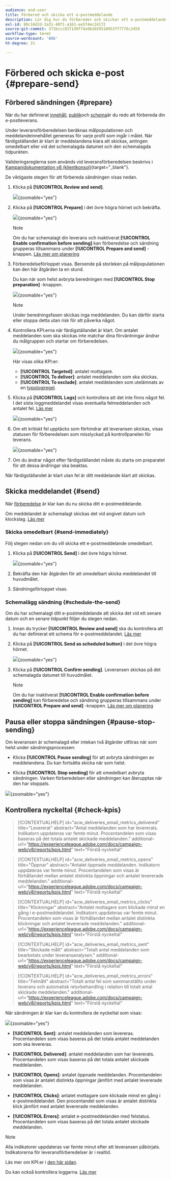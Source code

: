 ```yaml
---
audience: end-user
title: Förbered och skicka ett e-postmeddelande
description: Lär dig hur du förbereder och skickar ett e-postmeddelande med webbgränssnittet i Campaign
exl-id: 80c16d2d-2a31-48f1-a161-ee574ec24172
source-git-commit: 371bccc8371d9ff4a9b1659510953ff7776c2459
workflow-type: tm+mt
source-wordcount: '866'
ht-degree: 1%

---
```



# Förbered och skicka e-post {#prepare-send}

## Förbered sändningen {#prepare}

När du har definierat [innehåll](../email/edit-content.md), [publik](../audience/add-audience.md)och [schema](../msg/gs-messages.md#schedule-the-delivery-sending-gs-schedule)är du redo att förbereda din e-postleverans.

Under leveransförberedelsen beräknas målpopulationen och meddelandeinnehållet genereras för varje profil som ingår i målet. När färdigställandet är klart är meddelandena klara att skickas, antingen omedelbart eller vid det schemalagda datumet och den schemalagda tidpunkten.

Valideringsreglerna som används vid leveransförberedelsen beskrivs i [Kampanjdokumentation v8 (klientkonsol)](https://experienceleague.adobe.com/docs/campaign/campaign-v8/campaigns/send/validate/delivery-analysis.html){target="_blank"}.

De viktigaste stegen för att förbereda sändningen visas nedan.

1. Klicka på **[!UICONTROL Review and send]**.

   ![](assets/email-review-and-send.png){zoomable=&quot;yes&quot;}


1. Klicka på **[!UICONTROL Prepare]** i det övre högra hörnet och bekräfta.

   ![](assets/email-prepare.png){zoomable=&quot;yes&quot;}

   >[!NOTE]
   >
   >Om du har schemalagt din leverans och inaktiverat **[!UICONTROL Enable confirmation before sending]** kan förberedelse och sändning grupperas tillsammans under **[!UICONTROL Prepare and send]** -knappen. [Läs mer om planering](../msg/gs-messages.md#gs-schedule)

1. Förberedelseförloppet visas. Beroende på storleken på målpopulationen kan den här åtgärden ta en stund.

   Du kan när som helst avbryta beredningen med **[!UICONTROL Stop preparation]** -knappen.

   ![](assets/email-stop-preparation.png){zoomable=&quot;yes&quot;}

   >[!NOTE]
   >Under beredningsfasen skickas inga meddelanden. Du kan därför starta eller stoppa detta utan risk för att påverka något.

1. Kontrollera KPI:erna när färdigställandet är klart. Om antalet meddelanden som ska skickas inte matchar dina förväntningar ändrar du målgruppen och startar om förberedelsen.

   ![](assets/email-preparation-complete.png){zoomable=&quot;yes&quot;}

   Här visas olika KPI:er:

   * **[!UICONTROL Targeted]**: antalet mottagare.
   * **[!UICONTROL To deliver]**: antalet meddelanden som ska skickas.
   * **[!UICONTROL To exclude]**: antalet meddelanden som utelämnats av en [typologiregel](../advanced-settings/delivery-settings.md#typology).

1. Klicka på **[!UICONTROL Logs]** och kontrollera att det inte finns något fel. I det sista loggmeddelandet visas eventuella felmeddelanden och antalet fel. [Läs mer](delivery-logs.md)

   ![](assets/email-prepare-logs.png){zoomable=&quot;yes&quot;}

1. Om ett kritiskt fel upptäcks som förhindrar att leveransen skickas, visas statusen för förberedelsen som misslyckad på kontrollpanelen för leverans.

   ![](assets/email-prepare-error.png){zoomable=&quot;yes&quot;}

1. Om du ändrar något efter färdigställandet måste du starta om preparatet för att dessa ändringar ska beaktas.

När färdigställandet är klart utan fel är ditt meddelande klart att skickas.

## Skicka meddelandet {#send}


När [förberedelse](#prepare) är klar kan du nu skicka ditt e-postmeddelande.

Om meddelandet är schemalagt skickas det vid angivet datum och klockslag. [Läs mer](../msg/gs-messages.md#gs-schedule)

### Skicka omedelbart {#send-immediately}

Följ stegen nedan om du vill skicka ett e-postmeddelande omedelbart.

1. Klicka på **[!UICONTROL Send]** i det övre högra hörnet.

   ![](assets/email-send.png){zoomable=&quot;yes&quot;}

1. Bekräfta den här åtgärden för att omedelbart skicka meddelandet till huvudmålet.

1. Sändningsförloppet visas.

### Schemalägg sändning {#schedule-the-send}

Om du har schemalagt ditt e-postmeddelande att skicka det vid ett senare datum och en senare tidpunkt följer du stegen nedan.

1. Innan du trycker **[!UICONTROL Review and send]** ska du kontrollera att du har definierat ett schema för e-postmeddelandet. [Läs mer](../msg/gs-messages.md#gs-schedule)

1. Klicka på **[!UICONTROL Send as scheduled button]** i det övre högra hörnet.

   ![](assets/email-send-as-scheduled.png){zoomable=&quot;yes&quot;}

1. Klicka på **[!UICONTROL Confirm sending]**. Leveransen skickas på det schemalagda datumet till huvudmålet.

   >[!NOTE]
   >
   >Om du har inaktiverat **[!UICONTROL Enable confirmation before sending]** kan förberedelse och sändning grupperas tillsammans under **[!UICONTROL Prepare and send]** -knappen. [Läs mer om planering](../msg/gs-messages.md#gs-schedule)

## Pausa eller stoppa sändningen {#pause-stop-sending}

Om leveransen är schemalagd eller inte<!--TBC-->kan två åtgärder utföras när som helst under sändningsprocessen:

* Klicka **[!UICONTROL Pause sending]** för att avbryta sändningen av meddelandena. Du kan fortsätta skicka när som helst.

* Klicka **[!UICONTROL Stop sending]** för att omedelbart avbryta sändningen. Varken förberedelsen eller sändningen kan återupptas när den har stoppats.

![](assets/email-send-pause-or-stop.png){zoomable=&quot;yes&quot;}

## Kontrollera nyckeltal {#check-kpis}

>[!CONTEXTUALHELP]
>id="acw_deliveries_email_metrics_delivered"
>title="Levererat"
>abstract="Antal meddelanden som har levererats. Indikatorn uppdateras var femte minut. Procentandelen som visas baseras på det totala antalet skickade meddelanden."
>additional-url="https://experienceleague.adobe.com/docs/campaign-web/v8/reports/kpis.html" text="Förstå nyckeltal"

>[!CONTEXTUALHELP]
>id="acw_deliveries_email_metrics_opens"
>title="Öppnar"
>abstract="Antalet öppnade meddelanden. Indikatorn uppdateras var femte minut. Procentandelen som visas är förhållandet mellan antalet distinkta öppningar och antalet levererade meddelanden."
>additional-url="https://experienceleague.adobe.com/docs/campaign-web/v8/reports/kpis.html" text="Förstå nyckeltal"


>[!CONTEXTUALHELP]
>id="acw_deliveries_email_metrics_clicks"
>title="Klickningar"
>abstract="Antalet mottagare som klickade minst en gång i e-postmeddelandet. Indikatorn uppdateras var femte minut. Procentandelen som visas är förhållandet mellan antalet distinkta klickningar och antalet levererade meddelanden."
>additional-url="https://experienceleague.adobe.com/docs/campaign-web/v8/reports/kpis.html" text="Förstå nyckeltal"


>[!CONTEXTUALHELP]
>id="acw_deliveries_email_metrics_sent"
>title="Skickade mått"
>abstract="Totalt antal meddelanden som bearbetats under leveransanalysen."
>additional-url="https://experienceleague.adobe.com/docs/campaign-web/v8/reports/kpis.html" text="Förstå nyckeltal"


>[!CONTEXTUALHELP]
>id="acw_deliveries_email_metrics_errors"
>title="Felmått"
>abstract="Totalt antal fel som sammanställts under leverans och automatisk returbehandling i relation till totalt antal skickade meddelanden."
>additional-url="https://experienceleague.adobe.com/docs/campaign-web/v8/reports/kpis.html" text="Förstå nyckeltal"


När sändningen är klar kan du kontrollera de nyckeltal som visas:

![](assets/email-send-kpis.png){zoomable=&quot;yes&quot;}

* **[!UICONTROL Sent]**: antalet meddelanden som levereras. Procentandelen som visas baseras på det totala antalet meddelanden som ska levereras.

* **[!UICONTROL Delivered]**: antalet meddelanden som har levererats. Procentandelen som visas baseras på det totala antalet skickade meddelanden.

* **[!UICONTROL Opens]**: antalet öppnade meddelanden. Procentandelen som visas är antalet distinkta öppningar jämfört med antalet levererade meddelanden.

* **[!UICONTROL Clicks]**: antalet mottagare som klickade minst en gång i e-postmeddelandet. Den procentandel som visas är antalet distinkta klick jämfört med antalet levererade meddelanden.

* **[!UICONTROL Errors]**: antalet e-postmeddelanden med felstatus. Procentandelen som visas baseras på det totala antalet skickade meddelanden.

>[!NOTE]
>
>Alla indikatorer uppdateras var femte minut efter att leveransen påbörjats. Indikatorerna för leveransförberedelser är i realtid.

Läs mer om KPI:er i [den här sidan](../reporting/kpis.md).

Du kan också kontrollera loggarna. [Läs mer](delivery-logs.md)